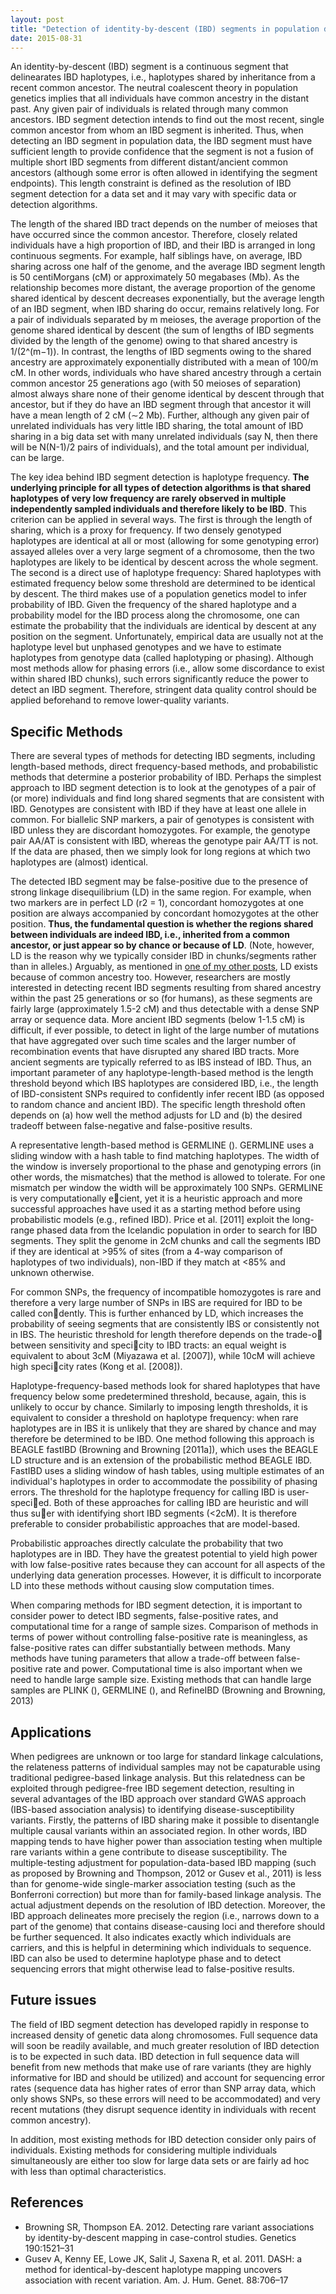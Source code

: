 ```yaml
---
layout: post
title: "Detection of identity-by-descent (IBD) segments in population data"
date: 2015-08-31
---
```

An identity-by-descent (IBD) segment is a continuous segment that delinearates IBD haplotypes, i.e., haplotypes shared by inheritance from a recent common ancestor. The neutral coalescent theory in population genetics implies that all individuals have common ancestry in the distant past. Any given pair of individuals is related through many common ancestors. IBD segment detection intends to find out the most recent, single common ancestor from whom an IBD segment is inherited. Thus, when detecting an IBD segment in population data, the IBD segment must have sufficient length to provide confidence that the segment is not a fusion of multiple short IBD segments from different distant/ancient common ancestors (although some error is often allowed in identifying the segment endpoints). This length constraint is defined as the resolution of IBD segment detection for a data set and it may vary with specific data or detection algorithms.

The length of the shared IBD tract depends on the number of meioses that have occurred since the common ancestor. Therefore, closely related individuals have a high proportion of IBD, and their IBD is arranged in long continuous segments. For example, half siblings have, on average, IBD sharing across one half of the genome, and the average IBD segment length is 50 centiMorgans (cM) or approximately 50 megabases (Mb). As the relationship becomes more distant, the average proportion of the genome shared identical by descent decreases exponentially, but the average length of an IBD segment, when IBD sharing do occur, remains relatively long. For a pair of individuals separated by m meioses, the average proportion of the genome shared identical by descent (the sum of lengths of IBD segments divided by the length of the genome) owing to that shared ancestry is 1/(2^(m−1)). In contrast, the lengths of IBD segments owing to the shared ancestry are approximately exponentially
distributed with a mean of 100/m cM. In other words, individuals who have shared ancestry through a certain common ancestor 25 generations ago (with 50 meioses of separation) almost always share none of their genome identical by descent through that ancestor, but if they do have an IBD segment through that ancestor it will have a mean length of 2 cM (∼2 Mb). Further, although any given pair of unrelated individuals has very little IBD sharing, the total amount of IBD sharing in a big data set with many unrelated individuals (say N, then there will be N(N-1)/2 pairs of individuals), and the total amount per individual, can be large.

The key idea behind IBD segment detection is haplotype frequency. <b>The underlying principle for all types of detection algorithms is that shared haplotypes of very low frequency are rarely observed in multiple independently sampled individuals and therefore likely to be IBD</b>. This criterion can be applied in several ways. The first is through the length of sharing, which is a proxy for frequency. If two densely genotyped haplotypes are identical at all or most (allowing for some genotyping error) assayed alleles over a very large segment of a chromosome, then the two haplotypes are likely to be identical by descent across the whole segment. The second is a direct use of haplotype frequency: Shared haplotypes with estimated frequency below some threshold are determined to be identical by descent. The third makes use of a population genetics model to infer probability of IBD. Given the frequency of the shared haplotype and a probability model for the IBD process along the chromosome, one can estimate the probability that the individuals are identical by descent at any position on the segment. Unfortunately, empirical data are usually not at the haplotype level but unphased genotypes and we have to estimate haplotypes from genotype data (called haplotyping or phasing). Although most methods allow for phasing errors (i.e., allow some discordance to exist within shared IBD chunks), such errors significantly reduce the power to detect an IBD segment. Therefore, stringent data quality control should be applied beforehand to remove lower-quality variants.

<h2>Specific Methods</h2>
There are several types of methods for detecting IBD segments, including length-based methods, direct frequency-based methods, and probabilistic methods that determine a posterior probability of IBD. Perhaps the simplest approach to IBD segment detection is to look at the genotypes of a pair of (or more) individuals and find long shared segments that are consistent with IBD. Genotypes are consistent with IBD if they have at least one allele in common. For biallelic SNP markers, a pair of genotypes is consistent with IBD unless they are discordant homozygotes. For example, the genotype pair AA/AT is consistent with IBD, whereas the genotype pair AA/TT is not. If the data are phased, then we simply look for long regions at which two haplotypes are (almost) identical. 

The detected IBD segment may be false-positive due to the presence of strong linkage disequilibrium (LD) in the same region. For example, when two markers are in perfect LD (r2 = 1), concordant homozygotes at one position are always accompanied by concordant homozygotes at the other position. <b>Thus, the fundamental question is whether the regions shared between individuals are indeed IBD, i.e., inherited from a common ancestor, or just appear so by chance or because of LD</b>. (Note, however, LD is the reason why we typically consider IBD in chunks/segments rather than in alleles.) Arguably, as mentioned in <a href="http://lybird300.github.io/2015/04/29/IBDvsIBS.html">one of my other posts</a>, LD exists because of common ancestry too. However, researchers are mostly interested in detecting recent IBD segments resulting from shared ancestry within the past 25 generations or so (for humans), as these segments are fairly large (approximately 1.5-2 cM) and thus detectable with a dense SNP array or sequence data. More ancient IBD segments (below 1-1.5 cM) is difficult, if ever possible, to detect in light of the large number of mutations that have aggregated over such time scales and the larger number of recombination events that have disrupted any shared IBD tracts. More ancient segments are typically referred to as IBS instead of IBD. Thus, an important parameter of any haplotype-length-based method is the length threshold beyond which IBS haplotypes are considered IBD, i.e., the length of IBD-consistent SNPs required to confidently infer recent IBD (as opposed to random chance and ancient IBD). The specific length threshold often depends on (a) how well the method adjusts for LD and (b) the desired tradeoff between false-negative and false-positive results.

A representative length-based method is GERMLINE (). GERMLINE uses a sliding window with a hash table to find matching haplotypes. The width of the window is inversely proportional to the phase and genotyping errors (in other words, the mismatches) that the method is allowed to tolerate. For one mismatch per window the width will be approximately 100 SNPs. GERMLINE is very computationally ecient, yet it is a heuristic approach and more successful approaches have used it as a starting method before using probabilistic models (e.g., refined IBD). Price et al. [2011] exploit the
long-range phased data from the Icelandic population in order to search for IBD
segments. They split the genome in 2cM chunks and call the segments IBD if
they are identical at >95% of sites (from a 4-way comparison of haplotypes of
two individuals), non-IBD if they match at <85% and unknown otherwise.

For common SNPs, the frequency of incompatible
homozygotes is rare and therefore a very large number of SNPs in IBS are required
for IBD to be called condently. This is further enhanced by LD, which increases the probability of seeing segments that are consistently IBS or consistently
not in IBS. The heuristic threshold for length therefore depends on the
trade-o between sensitivity and specicity to IBD tracts: an equal weight is
equivalent to about 3cM (Miyazawa et al. [2007]), while 10cM will achieve high
specicity rates (Kong et al. [2008]).

Haplotype-frequency-based methods look for shared haplotypes that have frequency below some predetermined threshold, because, again, this is unlikely to occur by chance. Similarly to imposing length thresholds, it is equivalent to consider a threshold
on haplotype frequency: when rare haplotypes are in IBS it is unlikely that they
are shared by chance and may therefore be determined to be IBD. One method
following this approach is BEAGLE fastIBD (Browning and Browning [2011a]),
which uses the BEAGLE LD structure and is an extension of the probabilistic
method BEAGLE IBD. FastIBD uses a sliding window of hash tables, using
multiple estimates of an individual's haplotypes in order to accommodate the
possibility of phasing errors. The threshold for the haplotype frequency for calling
IBD is user-specied.
Both of these approaches for calling IBD are heuristic and will thus suer
with identifying short IBD segments (<2cM). It is therefore preferable to consider
probabilistic approaches that are model-based.

Probabilistic approaches directly calculate the probability that two haplotypes are in IBD. They have the greatest potential to yield high power with low false-positive rates because they can account for all aspects of the underlying data generation processes. However, it is difficult to incorporate LD into these methods without causing slow computation times.

When comparing methods for IBD segment detection, it is important to consider power to detect IBD segments, false-positive rates, and computational time for a range of sample sizes. Comparison of methods in terms of power without controlling false-positive rate is meaningless, as false-positive rates can differ substantially between methods. Many methods have tuning parameters that allow a trade-off between false-positive rate and power. Computational time is also important when we need to handle large sample size. Existing methods that can handle large samples are PLINK (), GERMLINE (), and RefineIBD (Browning and Browning, 2013)

 

<h2>Applications</h2>
When pedigrees are unknown or too large for standard linkage calculations, the relateness patterns of individual samples may not be capaturable using traditional pedigree-based linkage analysis. But this relatedness can be exploited through pedigree-free IBD segement detection, resulting in several advantages of the IBD approach over standard GWAS approach (IBS-based association analysis) to identifying disease-susceptibility variants. Firstly, the patterns of IBD sharing make it possible to disentangle multiple causal variants within an associated region. In other words, IBD mapping tends to have higher power than association testing when multiple rare variants within a gene contribute to disease susceptibility. The multiple-testing adjustment for population-data-based IBD mapping (such as proposed by Browning and Thompson, 2012 or Gusev et al., 2011) is less than for genome-wide single-marker association testing (such as the Bonferroni correction) but more than for family-based linkage analysis. The actual adjustment depends on the resolution of IBD detection. Moreover, the IBD approach delineates more precisely the region (i.e., narrows down to a part of the genome) that contains disease-causing loci and therefore should be further sequenced. It also indicates exactly which individuals are carriers, and this is helpful in determining which individuals to sequence. IBD can also be used to determine haplotype phase and to detect sequencing errors that might otherwise lead to false-positive results.

<h2>Future issues</h2>
The field of IBD segment detection has developed rapidly in response to increased density of genetic data along chromosomes. Full sequence data will soon be readily available, and much greater resolution of IBD detection is to be expected in such data. IBD detection in full sequence data will benefit from new methods that make use of rare variants (they are highly informative for IBD and should be utilized) and account for sequencing error rates (sequence data has higher rates of error than SNP array data, which only shows SNPs, so these errors will need to be accommodated) and very recent mutations (they disrupt sequence identity in individuals with recent common ancestry).

In addition, most existing methods for IBD detection consider only pairs of individuals. Existing methods for considering multiple individuals simultaneously are either too slow for large data sets or are fairly ad hoc with less than optimal characteristics.

<h2>References</h2>
<ul>
<li>Browning SR, Thompson EA. 2012. Detecting rare variant associations by identity-by-descent mapping
in case-control studies. Genetics 190:1521–31</li>
<li>Gusev A, Kenny EE, Lowe JK, Salit J, Saxena R, et al. 2011. DASH: a method for identical-by-descent
haplotype mapping uncovers association with recent variation. Am. J. Hum. Genet. 88:706–17</li>
</ul>
